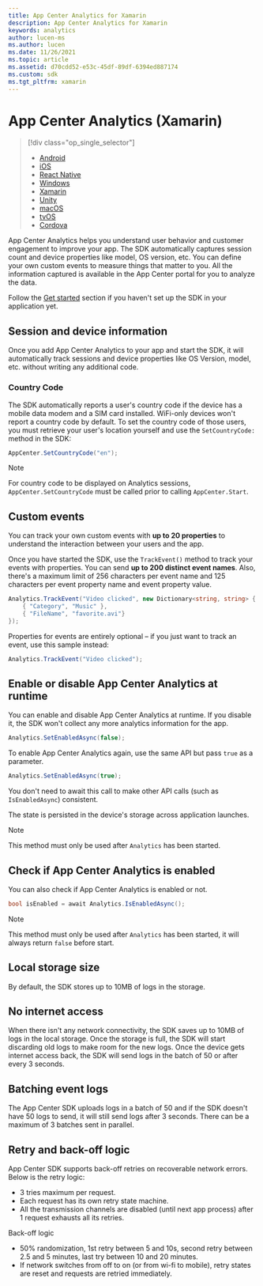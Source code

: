 ```yaml
---
title: App Center Analytics for Xamarin
description: App Center Analytics for Xamarin
keywords: analytics
author: lucen-ms
ms.author: lucen
ms.date: 11/26/2021
ms.topic: article
ms.assetid: d70cdd52-e53c-45df-89df-6394ed887174
ms.custom: sdk
ms.tgt_pltfrm: xamarin
---
```


# App Center Analytics (Xamarin)

> [!div  class="op_single_selector"]
> * [Android](android.md)
> * [iOS](ios.md)
> * [React Native](react-native.md)
> * [Windows](windows.md)
> * [Xamarin](xamarin.md)
> * [Unity](unity.md)
> * [macOS](macos.md)
> * [tvOS](tvos.md)
> * [Cordova](cordova.md)

App Center Analytics helps you understand user behavior and customer engagement to improve your app. The SDK automatically captures session count and device properties like model, OS version, etc. You can define your own custom events to measure things that matter to you. All the information captured is available in the App Center portal for you to analyze the data.

Follow the [Get started](~/sdk/getting-started/xamarin.md) section if you haven't set up the SDK in your application yet.

## Session and device information

Once you add App Center Analytics to your app and start the SDK, it will automatically track sessions and device properties like OS Version, model, etc. without writing any additional code.

### Country Code

The SDK automatically reports a user's country code if the device has a mobile data modem and a SIM card installed. WiFi-only devices won't report a country code by default. To set the country code of those users, you must retrieve your user's location yourself and use the `SetCountryCode:` method in the SDK:

```csharp
AppCenter.SetCountryCode("en");
```

> [!NOTE]
> For country code to be displayed on Analytics sessions, `AppCenter.SetCountryCode` must be called prior to calling
> `AppCenter.Start`.

## Custom events

You can track your own custom events with **up to 20 properties** to understand the interaction between your users and the app.

Once you have started the SDK, use the `TrackEvent()` method to track your events with properties. You can send **up to 200 distinct event names**. Also, there's a maximum limit of 256 characters per event name and 125 characters per event property name and event property value.

```csharp
Analytics.TrackEvent("Video clicked", new Dictionary<string, string> {
	{ "Category", "Music" },
	{ "FileName", "favorite.avi"}
});
```

Properties for events are entirely optional – if you just want to track an event, use this sample instead:

```csharp
Analytics.TrackEvent("Video clicked");
```

## Enable or disable App Center Analytics at runtime

You can enable and disable App Center Analytics at runtime. If you disable it, the SDK won't collect any more analytics information for the app.

```csharp
Analytics.SetEnabledAsync(false);
```

To enable App Center Analytics again, use the same API but pass `true` as a parameter.

```csharp
Analytics.SetEnabledAsync(true);
```

You don't need to await this call to make other API calls (such as `IsEnabledAsync`) consistent.

The state is persisted in the device's storage across application launches.

> [!NOTE]
> This method must only be used after `Analytics` has been started.

## Check if App Center Analytics is enabled

You can also check if App Center Analytics is enabled or not.

```csharp
bool isEnabled = await Analytics.IsEnabledAsync();
```

> [!NOTE]
> This method must only be used after `Analytics` has been started, it will always return `false` before start.

## Local storage size

By default, the SDK stores up to 10MB of logs in the storage.

## No internet access

When there isn't any network connectivity, the SDK saves up to 10MB of logs in the local storage. Once the storage is full, the SDK will start discarding old logs to make room for the new logs. Once the device gets internet access back, the SDK will send logs in the batch of 50 or after every 3 seconds.

## Batching event logs

The App Center SDK uploads logs in a batch of 50 and if the SDK doesn't have 50 logs to send, it will still send logs after 3 seconds. There can be a maximum of 3 batches sent in parallel.

## Retry and back-off logic

App Center SDK supports back-off retries on recoverable network errors. Below is the retry logic:
* 3 tries maximum per request.
* Each request has its own retry state machine.
* All the transmission channels are disabled (until next app process) after 1 request exhausts all its retries.

Back-off logic
* 50% randomization, 1st retry between 5 and 10s, second retry between 2.5 and 5 minutes, last try between 10 and 20 minutes.
* If network switches from off to on (or from wi-fi to mobile), retry states are reset and requests are retried immediately.